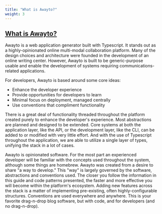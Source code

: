 ```yaml
---
title: "What is Awayto?"
weight: 3
---
```


## [What is Awayto?](#what-is-awayto)

Awayto is a web application generator built with Typescript. It stands out as a highly-opinionated online multi-modal collaboration platform. Many of the design choices and architecture were founded in the development of an online writing center. However, Awayto is built to be generic-purpose usable and enable the development of systems requiring communications-related applications.

For developers, Awayto is based around some core ideas:

- Enhance the developer experience
- Provide opportunities for developers to learn
- Minimal focus on deployment, managed centrally
- Use conventions that compliment functionality

There is a great deal of functionality threaded throughout the platform created purely to enhance the developer's experience. Most abstractions are planned and designed to be extended. Core systems at both the application layer, like the API, or the development layer, like the CLI, can be added to or modified with very little effort. And with the use of Typescript throughout the application, we are able to utilize a single layer of types, unifying the stack in a lot of cases.

Awayto is opinionated software. For the most part an experienced developer will be familiar with the concepts used throughout the system, although some things are homebrew. Awayto was created from a desire to share "a way to develop." This "way" is largely governed by the software, abstractions and conventions used. The closer you follow the information in this guide and code patterns presented, the faster and more effective you will become within the platform's ecosystem. Adding new features across the stack is a matter of implementing pre-existing, often highly-configurable structures. Conventions are used everywhere and anywhere. This is your favorite drag-n-drop blog software, but with code, and for developers (and no drag-n-drop).